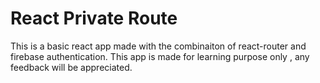 # React Private Route

This is a basic react app made with the combinaiton of react-router and firebase authentication. This app is made for learning purpose only , any feedback will be appreciated.




